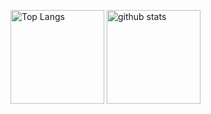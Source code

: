 <p align="left"> 
  <img alt="Top Langs" height="150px" src="https://github-readme-stats.vercel.app/api/top-langs/?username=yoshi-non&layout=compact&show_icons=true&theme=onedark" />
  <img alt="github stats" height="150px" src="https://github-readme-stats.vercel.app/api?username=yoshi-non&theme=onedark&show_icons=ture" />
</p>

